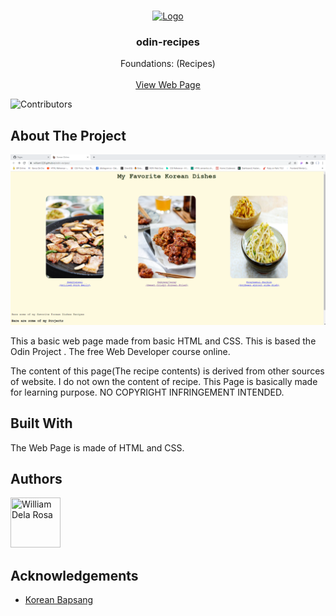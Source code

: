 <br/>
<p align="center">
  <a href="https://github.com/william1220/odin-recipes">
    <img src="https://www.theodinproject.com/assets/icons/odin-icon-b5b31c073f7417a257003166c98cc23743654715305910c068b93a3bf4d3065d.svg" alt="Logo" width="80" height="80">
  </a>

  <h3 align="center">odin-recipes</h3>

  <p align="center">
    Foundations: (Recipes)
    <br/>
    <br/>
    <a href="https://william1220.github.io/odin-recipes/">View Web Page</a>
  </p>
</p>

![Contributors](https://img.shields.io/github/contributors/william1220/odin-recipes?color=dark-green) 


## About The Project

![Screen Shot](images/screenshot.png)

This a basic web page made from basic HTML and CSS. This is based the Odin Project . The free Web Developer course online.

The content of this page(The recipe contents) is derived from other sources of website. I do not own the content of recipe. This Page is basically made for learning purpose. NO COPYRIGHT INFRINGEMENT INTENDED.

## Built With

The Web Page is made of HTML and CSS. 


## Authors

[//]: contributor-faces

<a href="https://github.com/william1220"><img src="https://avatars.githubusercontent.com/u/23138486?v=4" title="William Dela Rosa" width="80" height="80"></a>

[//]: contributor-faces


## Acknowledgements

* [Korean Bapsang](https://www.koreanbapsang.com/)

